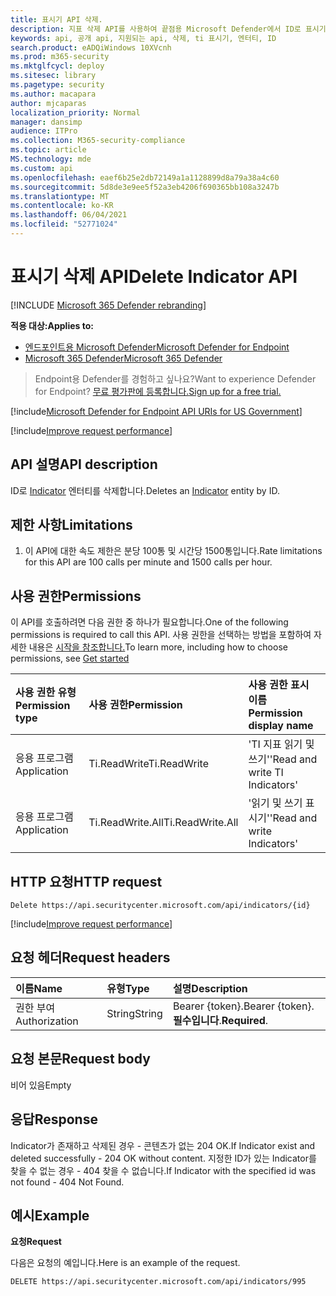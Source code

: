 ```yaml
---
title: 표시기 API 삭제.
description: 지표 삭제 API를 사용하여 끝점용 Microsoft Defender에서 ID로 표시기 엔터티를 삭제하는 방법을 학습합니다.
keywords: api, 공개 api, 지원되는 api, 삭제, ti 표시기, 엔터티, ID
search.product: eADQiWindows 10XVcnh
ms.prod: m365-security
ms.mktglfcycl: deploy
ms.sitesec: library
ms.pagetype: security
ms.author: macapara
author: mjcaparas
localization_priority: Normal
manager: dansimp
audience: ITPro
ms.collection: M365-security-compliance
ms.topic: article
MS.technology: mde
ms.custom: api
ms.openlocfilehash: eaef6b25e2db72149a1a1128899d8a79a38a4c60
ms.sourcegitcommit: 5d8de3e9ee5f52a3eb4206f690365bb108a3247b
ms.translationtype: MT
ms.contentlocale: ko-KR
ms.lasthandoff: 06/04/2021
ms.locfileid: "52771024"
---
```

# <a name="delete-indicator-api"></a><span data-ttu-id="6cd79-104">표시기 삭제 API</span><span class="sxs-lookup"><span data-stu-id="6cd79-104">Delete Indicator API</span></span>

[!INCLUDE [Microsoft 365 Defender rebranding](../../includes/microsoft-defender.md)]

<span data-ttu-id="6cd79-105">**적용 대상:**</span><span class="sxs-lookup"><span data-stu-id="6cd79-105">**Applies to:**</span></span>
- [<span data-ttu-id="6cd79-106">엔드포인트용 Microsoft Defender</span><span class="sxs-lookup"><span data-stu-id="6cd79-106">Microsoft Defender for Endpoint</span></span>](https://go.microsoft.com/fwlink/p/?linkid=2154037)
- [<span data-ttu-id="6cd79-107">Microsoft 365 Defender</span><span class="sxs-lookup"><span data-stu-id="6cd79-107">Microsoft 365 Defender</span></span>](https://go.microsoft.com/fwlink/?linkid=2118804)

> <span data-ttu-id="6cd79-108">Endpoint용 Defender를 경험하고 싶나요?</span><span class="sxs-lookup"><span data-stu-id="6cd79-108">Want to experience Defender for Endpoint?</span></span> [<span data-ttu-id="6cd79-109">무료 평가판에 등록합니다.</span><span class="sxs-lookup"><span data-stu-id="6cd79-109">Sign up for a free trial.</span></span>](https://www.microsoft.com/microsoft-365/windows/microsoft-defender-atp?ocid=docs-wdatp-exposedapis-abovefoldlink)  

[!include[Microsoft Defender for Endpoint API URIs for US Government](../../includes/microsoft-defender-api-usgov.md)]

[!include[Improve request performance](../../includes/improve-request-performance.md)]


## <a name="api-description"></a><span data-ttu-id="6cd79-110">API 설명</span><span class="sxs-lookup"><span data-stu-id="6cd79-110">API description</span></span>
<span data-ttu-id="6cd79-111">ID로 [Indicator](ti-indicator.md) 엔터티를 삭제합니다.</span><span class="sxs-lookup"><span data-stu-id="6cd79-111">Deletes an [Indicator](ti-indicator.md) entity by ID.</span></span>


## <a name="limitations"></a><span data-ttu-id="6cd79-112">제한 사항</span><span class="sxs-lookup"><span data-stu-id="6cd79-112">Limitations</span></span>
1. <span data-ttu-id="6cd79-113">이 API에 대한 속도 제한은 분당 100통 및 시간당 1500통입니다.</span><span class="sxs-lookup"><span data-stu-id="6cd79-113">Rate limitations for this API are 100 calls per minute and 1500 calls per hour.</span></span>


## <a name="permissions"></a><span data-ttu-id="6cd79-114">사용 권한</span><span class="sxs-lookup"><span data-stu-id="6cd79-114">Permissions</span></span>
<span data-ttu-id="6cd79-115">이 API를 호출하려면 다음 권한 중 하나가 필요합니다.</span><span class="sxs-lookup"><span data-stu-id="6cd79-115">One of the following permissions is required to call this API.</span></span> <span data-ttu-id="6cd79-116">사용 권한을 선택하는 방법을 포함하여 자세한 내용은 [시작을 참조합니다.](apis-intro.md)</span><span class="sxs-lookup"><span data-stu-id="6cd79-116">To learn more, including how to choose permissions, see [Get started](apis-intro.md)</span></span>

<span data-ttu-id="6cd79-117">사용 권한 유형</span><span class="sxs-lookup"><span data-stu-id="6cd79-117">Permission type</span></span> |   <span data-ttu-id="6cd79-118">사용 권한</span><span class="sxs-lookup"><span data-stu-id="6cd79-118">Permission</span></span>  |   <span data-ttu-id="6cd79-119">사용 권한 표시 이름</span><span class="sxs-lookup"><span data-stu-id="6cd79-119">Permission display name</span></span>
:---|:---|:---
<span data-ttu-id="6cd79-120">응용 프로그램</span><span class="sxs-lookup"><span data-stu-id="6cd79-120">Application</span></span> |   <span data-ttu-id="6cd79-121">Ti.ReadWrite</span><span class="sxs-lookup"><span data-stu-id="6cd79-121">Ti.ReadWrite</span></span> |  <span data-ttu-id="6cd79-122">'TI 지표 읽기 및 쓰기'</span><span class="sxs-lookup"><span data-stu-id="6cd79-122">'Read and write TI Indicators'</span></span>
<span data-ttu-id="6cd79-123">응용 프로그램</span><span class="sxs-lookup"><span data-stu-id="6cd79-123">Application</span></span> |   <span data-ttu-id="6cd79-124">Ti.ReadWrite.All</span><span class="sxs-lookup"><span data-stu-id="6cd79-124">Ti.ReadWrite.All</span></span> |  <span data-ttu-id="6cd79-125">'읽기 및 쓰기 표시기'</span><span class="sxs-lookup"><span data-stu-id="6cd79-125">'Read and write Indicators'</span></span>


## <a name="http-request"></a><span data-ttu-id="6cd79-126">HTTP 요청</span><span class="sxs-lookup"><span data-stu-id="6cd79-126">HTTP request</span></span>
```
Delete https://api.securitycenter.microsoft.com/api/indicators/{id}
```

[!include[Improve request performance](../../includes/improve-request-performance.md)]

## <a name="request-headers"></a><span data-ttu-id="6cd79-127">요청 헤더</span><span class="sxs-lookup"><span data-stu-id="6cd79-127">Request headers</span></span>

<span data-ttu-id="6cd79-128">이름</span><span class="sxs-lookup"><span data-stu-id="6cd79-128">Name</span></span> | <span data-ttu-id="6cd79-129">유형</span><span class="sxs-lookup"><span data-stu-id="6cd79-129">Type</span></span> | <span data-ttu-id="6cd79-130">설명</span><span class="sxs-lookup"><span data-stu-id="6cd79-130">Description</span></span>
:---|:---|:---
<span data-ttu-id="6cd79-131">권한 부여</span><span class="sxs-lookup"><span data-stu-id="6cd79-131">Authorization</span></span> | <span data-ttu-id="6cd79-132">String</span><span class="sxs-lookup"><span data-stu-id="6cd79-132">String</span></span> | <span data-ttu-id="6cd79-133">Bearer {token}.</span><span class="sxs-lookup"><span data-stu-id="6cd79-133">Bearer {token}.</span></span> <span data-ttu-id="6cd79-134">**필수입니다**.</span><span class="sxs-lookup"><span data-stu-id="6cd79-134">**Required**.</span></span>


## <a name="request-body"></a><span data-ttu-id="6cd79-135">요청 본문</span><span class="sxs-lookup"><span data-stu-id="6cd79-135">Request body</span></span>
<span data-ttu-id="6cd79-136">비어 있음</span><span class="sxs-lookup"><span data-stu-id="6cd79-136">Empty</span></span>

## <a name="response"></a><span data-ttu-id="6cd79-137">응답</span><span class="sxs-lookup"><span data-stu-id="6cd79-137">Response</span></span>
<span data-ttu-id="6cd79-138">Indicator가 존재하고 삭제된 경우 - 콘텐츠가 없는 204 OK.</span><span class="sxs-lookup"><span data-stu-id="6cd79-138">If Indicator exist and deleted successfully - 204 OK without content.</span></span>
<span data-ttu-id="6cd79-139">지정한 ID가 있는 Indicator를 찾을 수 없는 경우 - 404 찾을 수 없습니다.</span><span class="sxs-lookup"><span data-stu-id="6cd79-139">If Indicator with the specified id was not found - 404 Not Found.</span></span>

## <a name="example"></a><span data-ttu-id="6cd79-140">예시</span><span class="sxs-lookup"><span data-stu-id="6cd79-140">Example</span></span>

<span data-ttu-id="6cd79-141">**요청**</span><span class="sxs-lookup"><span data-stu-id="6cd79-141">**Request**</span></span>

<span data-ttu-id="6cd79-142">다음은 요청의 예입니다.</span><span class="sxs-lookup"><span data-stu-id="6cd79-142">Here is an example of the request.</span></span>

```http
DELETE https://api.securitycenter.microsoft.com/api/indicators/995
```

